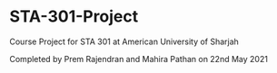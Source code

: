 # STA-301-Project

Course Project for STA 301 at American University of Sharjah

Completed by Prem Rajendran and Mahira Pathan on 22nd May 2021
